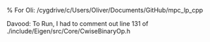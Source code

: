 % For Oli:
/cygdrive/c/Users/Oliver/Documents/GitHub/mpc_lp_cpp

Davood:
To Run, I had to
comment out line 131 of ./include/Eigen/src/Core/CwiseBinaryOp.h
